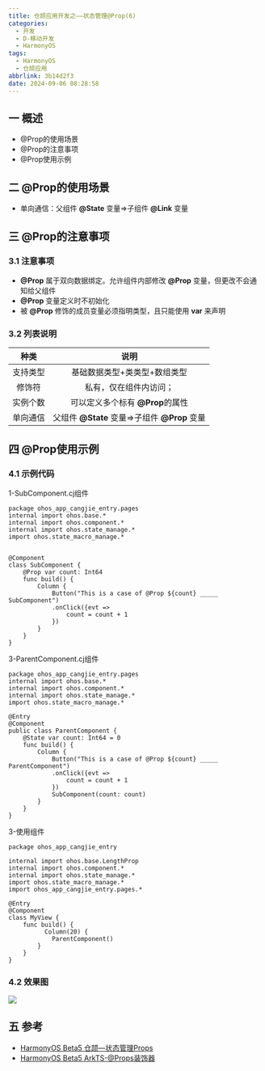 ```yaml
---
title: 仓颉应用开发之——状态管理@Prop(6)
categories:
  - 开发
  - D-移动开发
  - HarmonyOS
tags:
  - HarmonyOS
  - 仓颉应用
abbrlink: 3b14d2f3
date: 2024-09-06 08:28:58
---
```

## 一 概述

* @Prop的使用场景
* @Prop的注意事项
* @Prop使用示例

<!--more-->

## 二 @Prop的使用场景

* 单向通信：父组件 **@State** 变量=>子组件 **@Link** 变量 

## 三 @Prop的注意事项

### 3.1 注意事项

* **@Prop** 属于双向数据绑定。允许组件内部修改 **@Prop** 变量，但更改不会通知给父组件
* **@Prop** 变量定义时不初始化
* 被 **@Prop** 修饰的成员变量必须指明类型，且只能使用 **var** 来声明

### 3.2 列表说明

|   种类   |                     说明                      |
| :------: | :-------------------------------------------: |
| 支持类型 |         基础数据类型+类类型+数组类型          |
|  修饰符  |            私有，仅在组件内访问；             |
| 实例个数 |       可以定义多个标有 **@Prop**的属性        |
| 单向通信 | 父组件 **@State** 变量=>子组件 **@Prop** 变量 |

## 四 @Prop使用示例

### 4.1 示例代码

1-SubComponent.cj组件

```
package ohos_app_cangjie_entry.pages
internal import ohos.base.*
internal import ohos.component.*
internal import ohos.state_manage.*
import ohos.state_macro_manage.*


@Component
class SubComponent {
    @Prop var count: Int64
    func build() {
        Column {
            Button("This is a case of @Prop ${count} _____ SubComponent")
            .onClick({evt =>
                count = count + 1
            })
        }
    }
}
```

3-ParentComponent.cj组件

```
package ohos_app_cangjie_entry.pages
internal import ohos.base.*
internal import ohos.component.*
internal import ohos.state_manage.*
import ohos.state_macro_manage.*

@Entry
@Component
public class ParentComponent {
    @State var count: Int64 = 0
    func build() {
        Column {
            Button("This is a case of @Prop ${count} _____ ParentComponent")
            .onClick({evt =>
                count = count + 1
            })
            SubComponent(count: count)
        }
    }
}
```

3-使用组件

```
package ohos_app_cangjie_entry

internal import ohos.base.LengthProp
internal import ohos.component.*
internal import ohos.state_manage.*
import ohos.state_macro_manage.*
import ohos_app_cangjie_entry.pages.*

@Entry
@Component
class MyView {
    func build() {
          Column(20) {
            ParentComponent()
        }
    }
}
```

### 4.2 效果图

![][1]



## 五 参考

* [HarmonyOS Beta5 仓颉—状态管理Props](https://developer.huawei.com/consumer/cn/doc/cangjie-references-V5/cj-state-management-manual-V5)
* [HarmonyOS Beta5 ArkTS-@Props装饰器](https://developer.huawei.com/consumer/cn/doc/harmonyos-guides-V5/arkts-prop-V5)



[1]:https://cdn.jsdelivr.net/gh/pgzxc/cdn/blog-hmos/cjapp-6-prop-gif.gif


